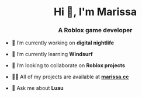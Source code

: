 <h1 align="center">Hi 👋, I'm Marissa</h1>
<h3 align="center">A Roblox game developer</h3>

- 🔭 I’m currently working on **digital nightlife**

- 🌱 I’m currently learning **Windsurf**

- 👯 I’m looking to collaborate on **Roblox projects**

- 👨‍💻 All of my projects are available at [**marissa.cc**](https://marissa.cc)

- 💬 Ask me about **Luau**
